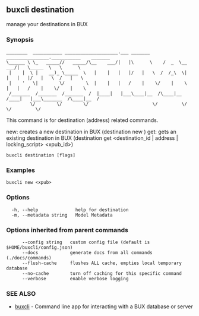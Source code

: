 ## buxcli destination

manage your destinations in BUX

### Synopsis

```
________  ___________ ____________________.___ _______      ________________.___________    _______   
\______ \ \_   _____//   _____/\__    ___/|   |\      \    /  _  \__    ___/|   \_____  \   \      \  
 |    |  \ |    __)_ \_____  \   |    |   |   |/   |   \  /  /_\  \|    |   |   |/   |   \  /   |   \ 
 |    '   \|        \/        \  |    |   |   /    |    \/    |    \    |   |   /    |    \/    |    \
 /_______  /_______  /_______  /  |____|   |___\____|__  /\____|__  /____|   |___\_______  /\____|__  /
		 \/        \/        \/                        \/         \/                     \/         \/
```

This command is for destination (address) related commands.

new: creates a new destination in BUX (destination new <xpub>)
get: gets an existing destination in BUX (destination get <destination_id | address | locking_script> <xpub_id>)


```
buxcli destination [flags]
```

### Examples

```
buxcli new <xpub>
```

### Options

```
  -h, --help              help for destination
  -m, --metadata string   Model Metadata
```

### Options inherited from parent commands

```
      --config string   custom config file (default is $HOME/buxcli/config.json)
      --docs            generate docs from all commands (./docs/commands)
      --flush-cache     flushes ALL cache, empties local temporary database
      --no-cache        turn off caching for this specific command
      --verbose         enable verbose logging
```

### SEE ALSO

* [buxcli](buxcli.md)	 - Command line app for interacting with a BUX database or server

